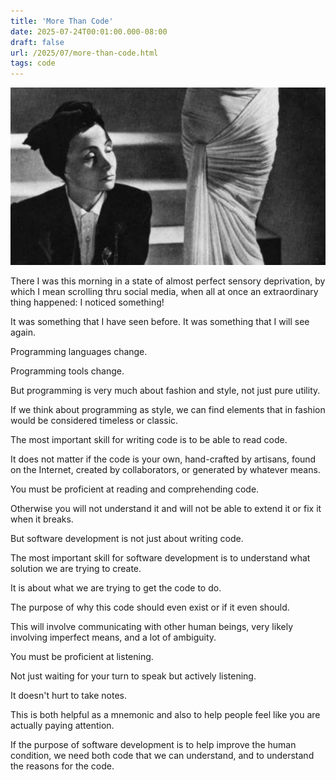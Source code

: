 ```yaml
---
title: 'More Than Code'
date: 2025-07-24T00:01:00.000-08:00
draft: false
url: /2025/07/more-than-code.html
tags: code
---
```


![Madame Gres](images/madame-gres.jpg)

There I was this morning in a state of almost perfect sensory deprivation, by which I mean scrolling thru social media, when all at once an extraordinary thing happened: I noticed something!

It was something that I have seen before. It was something that I will see again.

Programming languages change.

Programming tools change.

But programming is very much about fashion and style, not just pure utility.

If we think about programming as style, we can find elements that in fashion would be considered timeless or classic.

The most important skill for writing code is to be able to read code.

It does not matter if the code is your own, hand-crafted by artisans, found on the Internet, created by collaborators, or generated by whatever means.

You must be proficient at reading and comprehending code.

Otherwise you will not understand it and will not be able to extend it or fix it when it breaks.

But software development is not just about writing code.

The most important skill for software development is to understand what solution we are trying to create.

It is about what we are trying to get the code to do.

The purpose of why this code should even exist or if it even should.

This will involve communicating with other human beings, very likely involving imperfect means, and a lot of ambiguity.

You must be proficient at listening.

Not just waiting for your turn to speak but actively listening.

It doesn't hurt to take notes.

This is both helpful as a mnemonic and also to help people feel like you are actually paying attention.

If the purpose of software development is to help improve the human condition, we need both code that we can understand, and to understand the reasons for the code.
